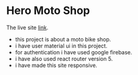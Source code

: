# Hero Moto Shop

The live site [link](https://github.com/facebook/create-react-app).

* this project is about a moto bike shop.
* i have user material ui in this project.
* for authentication i have used google firebase.
* i have also used react router version 5.
* i have made this site responsive.

